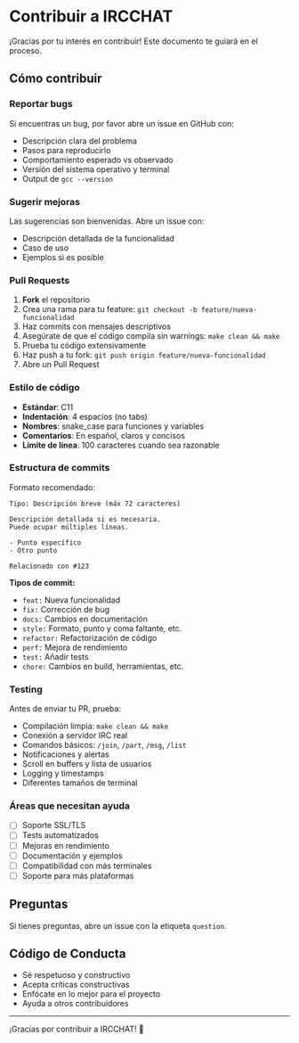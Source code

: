 # Contribuir a IRCCHAT

¡Gracias por tu interés en contribuir! Este documento te guiará en el proceso.

## Cómo contribuir

### Reportar bugs

Si encuentras un bug, por favor abre un issue en GitHub con:

- Descripción clara del problema
- Pasos para reproducirlo
- Comportamiento esperado vs observado
- Versión del sistema operativo y terminal
- Output de `gcc --version`

### Sugerir mejoras

Las sugerencias son bienvenidas. Abre un issue con:

- Descripción detallada de la funcionalidad
- Caso de uso
- Ejemplos si es posible

### Pull Requests

1. **Fork** el repositorio
2. Crea una rama para tu feature: `git checkout -b feature/nueva-funcionalidad`
3. Haz commits con mensajes descriptivos
4. Asegúrate de que el código compila sin warnings: `make clean && make`
5. Prueba tu código extensivamente
6. Haz push a tu fork: `git push origin feature/nueva-funcionalidad`
7. Abre un Pull Request

### Estilo de código

- **Estándar**: C11
- **Indentación**: 4 espacios (no tabs)
- **Nombres**: snake_case para funciones y variables
- **Comentarios**: En español, claros y concisos
- **Límite de línea**: 100 caracteres cuando sea razonable

### Estructura de commits

Formato recomendado:

```
Tipo: Descripción breve (máx 72 caracteres)

Descripción detallada si es necesaria.
Puede ocupar múltiples líneas.

- Punto específico
- Otro punto

Relacionado con #123
```

**Tipos de commit:**
- `feat:` Nueva funcionalidad
- `fix:` Corrección de bug
- `docs:` Cambios en documentación
- `style:` Formato, punto y coma faltante, etc.
- `refactor:` Refactorización de código
- `perf:` Mejora de rendimiento
- `test:` Añadir tests
- `chore:` Cambios en build, herramientas, etc.

### Testing

Antes de enviar tu PR, prueba:

- Compilación limpia: `make clean && make`
- Conexión a servidor IRC real
- Comandos básicos: `/join`, `/part`, `/msg`, `/list`
- Notificaciones y alertas
- Scroll en buffers y lista de usuarios
- Logging y timestamps
- Diferentes tamaños de terminal

### Áreas que necesitan ayuda

- [ ] Soporte SSL/TLS
- [ ] Tests automatizados
- [ ] Mejoras en rendimiento
- [ ] Documentación y ejemplos
- [ ] Compatibilidad con más terminales
- [ ] Soporte para más plataformas

## Preguntas

Si tienes preguntas, abre un issue con la etiqueta `question`.

## Código de Conducta

- Sé respetuoso y constructivo
- Acepta críticas constructivas
- Enfócate en lo mejor para el proyecto
- Ayuda a otros contribuidores

---

¡Gracias por contribuir a IRCCHAT! 🚀
